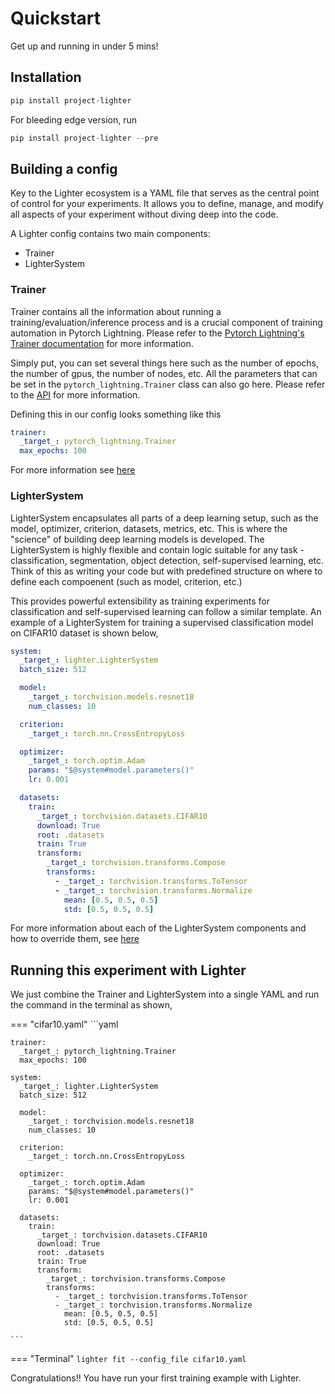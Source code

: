 # Quickstart 
Get up and running in under 5 mins! 

## Installation

```python
pip install project-lighter
```

For bleeding edge version, run
```python
pip install project-lighter --pre
```


## Building a config
Key to the Lighter ecosystem is a YAML file that serves as the central point of control for your experiments. It allows you to define, manage, and modify all aspects of your experiment without diving deep into the code. 

A Lighter config contains two main components: 

- Trainer
- LighterSystem

### Trainer
Trainer contains all the information about running a training/evaluation/inference process and is a crucial component of training automation in Pytorch Lightning. Please refer to the [Pytorch Lightning's Trainer documentation](https://lightning.ai/docs/pytorch/stable/common/trainer.html) for more information.

Simply put, you can set several things here such as the number of epochs, the number of gpus, the number of nodes, etc. All the parameters that can be set in the `pytorch_lightning.Trainer` class can also go here. Please refer to the [API](https://lightning.ai/docs/pytorch/stable/common/trainer.html#trainer-class-api) for more information.

Defining this in our config looks something like this
```yaml
trainer:
  _target_: pytorch_lightning.Trainer
  max_epochs: 100
```

For more information see [here](./config.md)

### LighterSystem
LighterSystem encapsulates all parts of a deep learning setup, such as the model, optimizer, criterion, datasets, metrics, etc. This is where the "science" of building deep learning models is developed. The LighterSystem is highly flexible and contain logic suitable for any task - classification, segmentation, object detection, self-supervised learning, etc. Think of this as writing your code but with predefined structure on where to define each compoenent (such as model, criterion, etc.)

This provides powerful extensibility as training experiments for classification and self-supervised learning can follow a similar template. An example of a LighterSystem for training a supervised classification model on CIFAR10 dataset is shown below,

```yaml
system:
  _target_: lighter.LighterSystem
  batch_size: 512

  model:
    _target_: torchvision.models.resnet18
    num_classes: 10

  criterion:
    _target_: torch.nn.CrossEntropyLoss

  optimizer:
    _target_: torch.optim.Adam
    params: "$@system#model.parameters()"
    lr: 0.001

  datasets:
    train:
      _target_: torchvision.datasets.CIFAR10
      download: True
      root: .datasets
      train: True
      transform:
        _target_: torchvision.transforms.Compose
        transforms:
          - _target_: torchvision.transforms.ToTensor
          - _target_: torchvision.transforms.Normalize
            mean: [0.5, 0.5, 0.5]
            std: [0.5, 0.5, 0.5]
```

For more information about each of the LighterSystem components and how to override them, see [here](./config.md)

## Running this experiment with Lighter
We just combine the Trainer and LighterSystem into a single YAML and run the command in the terminal as shown,

=== "cifar10.yaml"
    ```yaml

    trainer:
      _target_: pytorch_lightning.Trainer
      max_epochs: 100

    system:
      _target_: lighter.LighterSystem
      batch_size: 512

      model:
        _target_: torchvision.models.resnet18
        num_classes: 10

      criterion:
        _target_: torch.nn.CrossEntropyLoss

      optimizer:
        _target_: torch.optim.Adam
        params: "$@system#model.parameters()"
        lr: 0.001

      datasets:
        train:
          _target_: torchvision.datasets.CIFAR10
          download: True
          root: .datasets
          train: True
          transform:
            _target_: torchvision.transforms.Compose
            transforms:
              - _target_: torchvision.transforms.ToTensor
              - _target_: torchvision.transforms.Normalize
                mean: [0.5, 0.5, 0.5]
                std: [0.5, 0.5, 0.5]

    ```
=== "Terminal"
    ```
    lighter fit --config_file cifar10.yaml
    ```


Congratulations!! You have run your first training example with Lighter.